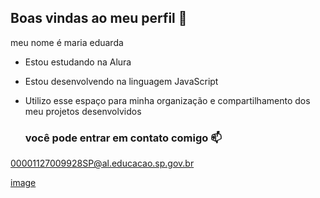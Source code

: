 ## Boas vindas ao meu perfil 💙

meu nome é maria eduarda 

- Estou estudando na Alura
- Estou desenvolvendo na linguagem JavaScript
- Utilizo esse espaço para minha organização e compartilhamento dos meu projetos desenvolvidos

  ### você pode entrar em contato comigo 📫

 00001127009928SP@al.educacao.sp.gov.br



[image](https://github.com/user-attachments/assets/f41ab27b-f064-4d8e-9ee0-d2cd81207f1e)

